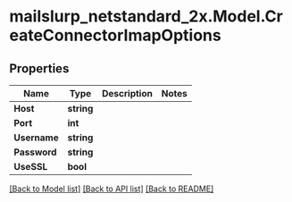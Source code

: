 # mailslurp_netstandard_2x.Model.CreateConnectorImapOptions

## Properties

Name | Type | Description | Notes
------------ | ------------- | ------------- | -------------
**Host** | **string** |  | 
**Port** | **int** |  | 
**Username** | **string** |  | 
**Password** | **string** |  | 
**UseSSL** | **bool** |  | 

[[Back to Model list]](../README#documentation-for-models) [[Back to API list]](../README#documentation-for-api-endpoints) [[Back to README]](../README)

